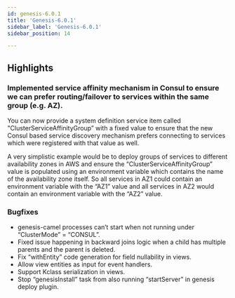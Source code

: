 ```yaml
---
id: genesis-6.0.1
title: 'Genesis-6.0.1'
sidebar_label: 'Genesis-6.0.1'
sidebar_position: 14

---
```


## Highlights

### Implemented service affinity mechanism in Consul to ensure we can prefer routing/failover to services within the same group (e.g. AZ).

You can now provide a system definition service item called "ClusterServiceAffinityGroup” with a fixed value to ensure that the new Consul based service discovery mechanism prefers connecting to services which were registered with that value as well.

A very simplistic example would be to deploy groups of services to different availability zones in AWS and ensure the “ClusterServiceAffinityGroup” value is populated using an environment variable which contains the name of the availability zone itself. So all services in AZ1 could contain an environment variable with the “AZ1” value and all services in AZ2 would contain an environment variable with the “AZ2” value.

### Bugfixes

- genesis-camel processes can’t start when not running under “ClusterMode” = “CONSUL”.
- Fixed issue happening in backward joins logic when a child has multiple parents and the parent is deleted.
- Fix “withEntity” code generation for field nullability in views.
- Allow view entities as input for event handlers.
- Support Kclass serialization in views.
- Stop “genesisInstall” task from also running “startServer” in genesis deploy plugin.